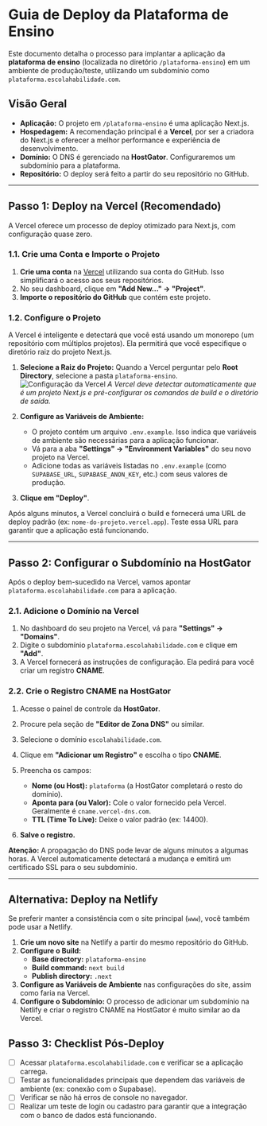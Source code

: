 # Guia de Deploy da Plataforma de Ensino

Este documento detalha o processo para implantar a aplicação da **plataforma de ensino** (localizada no diretório `/plataforma-ensino`) em um ambiente de produção/teste, utilizando um subdomínio como `plataforma.escolahabilidade.com`.

## Visão Geral

- **Aplicação:** O projeto em `/plataforma-ensino` é uma aplicação Next.js.
- **Hospedagem:** A recomendação principal é a **Vercel**, por ser a criadora do Next.js e oferecer a melhor performance e experiência de desenvolvimento.
- **Domínio:** O DNS é gerenciado na **HostGator**. Configuraremos um subdomínio para a plataforma.
- **Repositório:** O deploy será feito a partir do seu repositório no GitHub.

---

## Passo 1: Deploy na Vercel (Recomendado)

A Vercel oferece um processo de deploy otimizado para Next.js, com configuração quase zero.

### 1.1. Crie uma Conta e Importe o Projeto

1.  **Crie uma conta** na [Vercel](https://vercel.com/) utilizando sua conta do GitHub. Isso simplificará o acesso aos seus repositórios.
2.  No seu dashboard, clique em **"Add New..." -> "Project"**.
3.  **Importe o repositório do GitHub** que contém este projeto.

### 1.2. Configure o Projeto

A Vercel é inteligente e detectará que você está usando um monorepo (um repositório com múltiplos projetos). Ela permitirá que você especifique o diretório raiz do projeto Next.js.

1.  **Selecione a Raiz do Projeto:** Quando a Vercel perguntar pelo **Root Directory**, selecione a pasta `plataforma-ensino`.
    ![Configuração da Vercel](https://vercel.com/docs/images/monorepo-configuration.png)
    *A Vercel deve detectar automaticamente que é um projeto Next.js e pré-configurar os comandos de build e o diretório de saída.* 

2.  **Configure as Variáveis de Ambiente:**
    - O projeto contém um arquivo `.env.example`. Isso indica que variáveis de ambiente são necessárias para a aplicação funcionar.
    - Vá para a aba **"Settings" -> "Environment Variables"** do seu novo projeto na Vercel.
    - Adicione todas as variáveis listadas no `.env.example` (como `SUPABASE_URL`, `SUPABASE_ANON_KEY`, etc.) com seus valores de produção.

3.  **Clique em "Deploy"**.

Após alguns minutos, a Vercel concluirá o build e fornecerá uma URL de deploy padrão (ex: `nome-do-projeto.vercel.app`). Teste essa URL para garantir que a aplicação está funcionando.

---

## Passo 2: Configurar o Subdomínio na HostGator

Após o deploy bem-sucedido na Vercel, vamos apontar `plataforma.escolahabilidade.com` para a aplicação.

### 2.1. Adicione o Domínio na Vercel

1.  No dashboard do seu projeto na Vercel, vá para **"Settings" -> "Domains"**.
2.  Digite o subdomínio `plataforma.escolahabilidade.com` e clique em **"Add"**.
3.  A Vercel fornecerá as instruções de configuração. Ela pedirá para você criar um registro **CNAME**.

### 2.2. Crie o Registro CNAME na HostGator

1.  Acesse o painel de controle da **HostGator**.
2.  Procure pela seção de **"Editor de Zona DNS"** ou similar.
3.  Selecione o domínio `escolahabilidade.com`.
4.  Clique em **"Adicionar um Registro"** e escolha o tipo **CNAME**.
5.  Preencha os campos:
    - **Nome (ou Host):** `plataforma` (a HostGator completará o resto do domínio).
    - **Aponta para (ou Valor):** Cole o valor fornecido pela Vercel. Geralmente é `cname.vercel-dns.com`.
    - **TTL (Time To Live):** Deixe o valor padrão (ex: 14400).

6.  **Salve o registro.**

**Atenção:** A propagação do DNS pode levar de alguns minutos a algumas horas. A Vercel automaticamente detectará a mudança e emitirá um certificado SSL para o seu subdomínio.

---

## Alternativa: Deploy na Netlify

Se preferir manter a consistência com o site principal (`www`), você também pode usar a Netlify.

1.  **Crie um novo site** na Netlify a partir do mesmo repositório do GitHub.
2.  **Configure o Build:**
    - **Base directory:** `plataforma-ensino`
    - **Build command:** `next build`
    - **Publish directory:** `.next`
3.  **Configure as Variáveis de Ambiente** nas configurações do site, assim como faria na Vercel.
4.  **Configure o Subdomínio:** O processo de adicionar um subdomínio na Netlify e criar o registro CNAME na HostGator é muito similar ao da Vercel.

## Passo 3: Checklist Pós-Deploy

- [ ] Acessar `plataforma.escolahabilidade.com` e verificar se a aplicação carrega.
- [ ] Testar as funcionalidades principais que dependem das variáveis de ambiente (ex: conexão com o Supabase).
- [ ] Verificar se não há erros de console no navegador.
- [ ] Realizar um teste de login ou cadastro para garantir que a integração com o banco de dados está funcionando.
